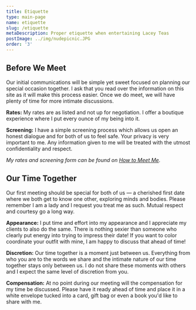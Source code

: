 ```yaml
---
title: Etiquette
type: main-page
name: etiquette
slug: /etiquette
metaDescription: Proper etiquette when entertaining Lacey Teas
postImage: ../img/nudepicnic.JPG
order: '3'
---
```

## Before We Meet

Our initial communications will be simple yet sweet focused on planning our special occasion together. I ask that you read over the information on this site as it will make this process easier. Once we do meet, we will have plenty of time for more intimate discussions.

**Rates:** My rates are as listed and not up for negotiation. I offer a boutique experience where I put every ounce of my being into it.

**Screening:** I have a simple screening process which allows us open an honest dialogue and for both of us to feel safe. Your privacy is very important to me. Any information given to me will be treated with the utmost confidentiality and respect.

_My rates and screening form can be found on_ _[How to Meet Me](/meet)._

## Our Time Together

Our first meeting should be special for both of us — a cherished first date where we both get to know one other, exploring minds and bodies. Please remember I am a lady and I request you treat me as such. Mutual respect and courtesy go a long way.

**Appearance:** I put time and effort into my appearance and I appreciate my clients to also do the same. There is nothing sexier than someone who clearly put energy into trying to impress their date! If you want to color coordinate your outfit with mine, I am happy to discuss that ahead of time!

**Discretion:** Our time together is a moment just between us. Everything from who you are to the words we share and the intimate nature of our time together stays only between us. I do not share these moments with others and I expect the same level of discretion from you.

**Compensation:** At no point during our meeting will the compensation for my time be discussed. Please have it ready ahead of time and place it in a white envelope tucked into a card, gift bag or even a book you'd like to share with me.